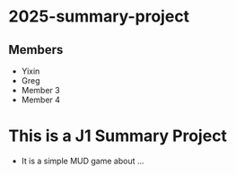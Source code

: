 # 2025-summary-project

## Members

- Yixin
- Greg
- Member 3
- Member 4

# This is a J1 Summary Project
- It is a simple MUD game about ...
